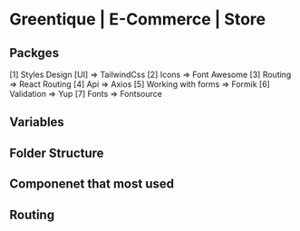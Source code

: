 # Greentique | E-Commerce | Store 

## Packges
[1] Styles Design [UI] => TailwindCss
[2] Icons              => Font Awesome
[3] Routing            => React Routing
[4] Api                => Axios
[5] Working with forms => Formik 
[6] Validation         => Yup
[7] Fonts              => Fontsource
## Variables

## Folder Structure

## Componenet that most used 

## Routing 